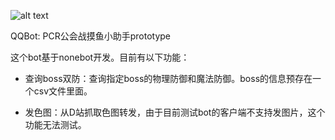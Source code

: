 ![alt text](https://i.imgur.com/9BGzi4A.jpg)

QQBot: PCR公会战摸鱼小助手prototype

这个bot基于nonebot开发。目前有以下功能：

- 查询boss双防：查询指定boss的物理防御和魔法防御。boss的信息预存在一个csv文件里面。

- 发色图：从D站抓取色图转发，由于目前测试bot的客户端不支持发图片，这个功能无法测试。
